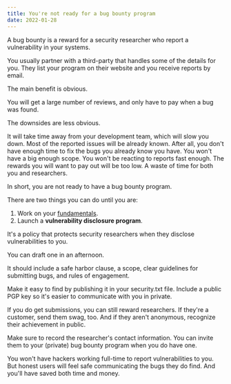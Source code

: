 ```yaml
---
title: You're not ready for a bug bounty program
date: 2022-01-28
---
```


A bug bounty is a reward for a security researcher who report a vulnerability in your systems.

You usually partner with a third-party that handles some of the details for you.
They list your program on their website and you receive reports by email.

The main benefit is obvious. 

You will get a large number of reviews, and only have to pay when a bug was found.

The downsides are less obvious.

It will take time away from your development team, which will slow you down. Most of the reported issues will be already known. After all, you don't have enough time to fix the bugs you already know you have. You won't have a big enough scope. You won't be reacting to reports fast enough. The rewards you will want to pay out will be too low. A waste of time for both you and researchers.

In short, you are not ready to have a bug bounty program.

There are two things you can do until you are:

1. Work on your [fundamentals](/blog/8-basic-security-topics-to-consider-early-on).
2. Launch a **vulnerability disclosure program**.

It's a policy that protects security researchers when they disclose vulnerabilities to you.

You can draft one in an afternoon. 

It should include a safe harbor clause, a scope, clear guidelines for submitting bugs, and rules of engagement.

Make it easy to find by publishing it in your security.txt file.
Include a public PGP key so it's easier to communicate with you in private.

If you do get submissions, you can still reward researchers. If they're a customer, send them swag, too. And if they aren't anonymous, recognize their achievement in public.

Make sure to record the researcher's contact information. You can invite them to your (private) bug bounty program when you do have one.

You won't have hackers working full-time to report vulnerabilities to you. But honest users will feel safe communicating the bugs they do find. And you'll have saved both time and money.
